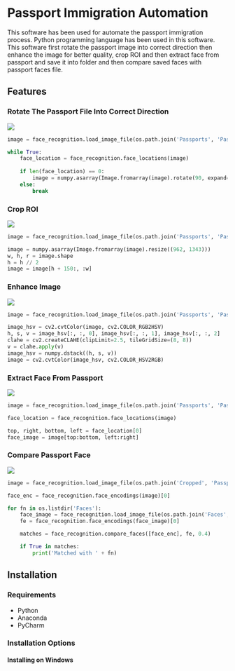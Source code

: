 # Passport Immigration Automation
This software has been used for automate the passport immigration process. Python programming language has been used in this software. This software first rotate the passport image into correct direction then enhance the image for better quality, crop ROI and then extract face from passport and save it into folder and then compare saved faces with passport faces file.

## Features
### Rotate The Passport File Into Correct Direction
![](https://i.ibb.co/9qyFZPb/rotate.png)
```python
image = face_recognition.load_image_file(os.path.join('Passports', 'Passport-001.jpg'))

while True:
    face_location = face_recognition.face_locations(image)
    
    if len(face_location) == 0:
        image = numpy.asarray(Image.fromarray(image).rotate(90, expand=True))
    else:
        break
```
### Crop ROI
![](https://i.ibb.co/Qcmj1p8/rotate.png)
```python
image = face_recognition.load_image_file(os.path.join('Passports', 'Passport-001.jpg'))

image = numpy.asarray(Image.fromarray(image).resize((962, 1343)))
w, h, r = image.shape
h = h // 2
image = image[h + 150:, :w]
```
### Enhance Image
![](https://i.ibb.co/hXW3SYh/a.png)
```python
image = face_recognition.load_image_file(os.path.join('Passports', 'Passport-001.jpg'))

image_hsv = cv2.cvtColor(image, cv2.COLOR_RGB2HSV)
h, s, v = image_hsv[:, :, 0], image_hsv[:, :, 1], image_hsv[:, :, 2]
clahe = cv2.createCLAHE(clipLimit=2.5, tileGridSize=(8, 8))
v = clahe.apply(v)
image_hsv = numpy.dstack((h, s, v))
image = cv2.cvtColor(image_hsv, cv2.COLOR_HSV2RGB)
```
### Extract Face From Passport
![](https://i.ibb.co/QPgkj0t/rotate.png)
```python
image = face_recognition.load_image_file(os.path.join('Passports', 'Passport-001.jpg'))

face_location = face_recognition.face_locations(image)

top, right, bottom, left = face_location[0]
face_image = image[top:bottom, left:right]
```
### Compare Passport Face
![](https://i.ibb.co/Y8TTmMm/rotate.png)
```python
image = face_recognition.load_image_file(os.path.join('Cropped', 'Passport-001.jpg'))

face_enc = face_recognition.face_encodings(image)[0]

for fn in os.listdir('Faces'):
    face_image = face_recognition.load_image_file(os.path.join('Faces', fn))
    fe = face_recognition.face_encodings(face_image)[0]

    matches = face_recognition.compare_faces([face_enc], fe, 0.4)

    if True in matches:
        print('Matched with ' + fn)
```
## Installation
### Requirements
  * Python
  * Anaconda
  * PyCharm
### Installation Options
#### Installing on Windows
